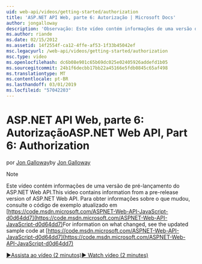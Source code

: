 ```yaml
---
uid: web-api/videos/getting-started/authorization
title: 'ASP.NET API Web, parte 6: Autorização | Microsoft Docs'
author: jongalloway
description: 'Observação: Este vídeo contém informações de uma versão de pré-lançamento do ASP.NET Web API'
ms.author: riande
ms.date: 02/15/2012
ms.assetid: 14f2554f-ca12-4ffe-af53-1f33b45042ef
msc.legacyurl: /web-api/videos/getting-started/authorization
msc.type: video
ms.openlocfilehash: dc6b08e901c65b69dc025e02405926addefd1b05
ms.sourcegitcommit: 24b1f6decbb17bb22a45166e5fdb0845c65af498
ms.translationtype: MT
ms.contentlocale: pt-BR
ms.lasthandoff: 03/01/2019
ms.locfileid: "57042203"
---
```

<a name="aspnet-web-api-part-6-authorization"></a><span data-ttu-id="38633-103">ASP.NET API Web, parte 6: Autorização</span><span class="sxs-lookup"><span data-stu-id="38633-103">ASP.NET Web API, Part 6: Authorization</span></span>
====================
<span data-ttu-id="38633-104">por [Jon Galloway](https://github.com/jongalloway)</span><span class="sxs-lookup"><span data-stu-id="38633-104">by [Jon Galloway](https://github.com/jongalloway)</span></span>

> [!NOTE]
> <span data-ttu-id="38633-105">Este vídeo contém informações de uma versão de pré-lançamento do ASP.NET Web API.</span><span class="sxs-lookup"><span data-stu-id="38633-105">This video contains information from a pre-release version of ASP.NET Web API.</span></span> <span data-ttu-id="38633-106">Para obter informações sobre o que mudou, consulte o código de exemplo atualizado em [https://code.msdn.microsoft.com/ASPNET-Web-API-JavaScript-d0d64dd7](https://code.msdn.microsoft.com/ASPNET-Web-API-JavaScript-d0d64dd7)</span><span class="sxs-lookup"><span data-stu-id="38633-106">For information on what changed, see the updated sample code at [https://code.msdn.microsoft.com/ASPNET-Web-API-JavaScript-d0d64dd7](https://code.msdn.microsoft.com/ASPNET-Web-API-JavaScript-d0d64dd7)</span></span>

[<span data-ttu-id="38633-107">&#9654;Assista ao vídeo (2 minutos)</span><span class="sxs-lookup"><span data-stu-id="38633-107">&#9654; Watch video (2 minutes)</span></span>](https://channel9.msdn.com/Blogs/ASP-NET-Site-Videos/authorization)
